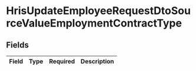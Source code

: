 # HrisUpdateEmployeeRequestDtoSourceValueEmploymentContractType


## Fields

| Field       | Type        | Required    | Description |
| ----------- | ----------- | ----------- | ----------- |